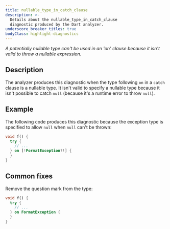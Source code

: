 ```yaml
---
title: nullable_type_in_catch_clause
description: >-
  Details about the nullable_type_in_catch_clause
  diagnostic produced by the Dart analyzer.
underscore_breaker_titles: true
bodyClass: highlight-diagnostics
---
```


_A potentially nullable type can't be used in an 'on' clause because it isn't valid to throw a nullable expression._

## Description

The analyzer produces this diagnostic when the type following `on` in a
`catch` clause is a nullable type. It isn't valid to specify a nullable
type because it isn't possible to catch `null` (because it's a runtime
error to throw `null`).

## Example

The following code produces this diagnostic because the exception type is
specified to allow `null` when `null` can't be thrown:

```dart
void f() {
  try {
    // ...
  } on [!FormatException?!] {
  }
}
```

## Common fixes

Remove the question mark from the type:

```dart
void f() {
  try {
    // ...
  } on FormatException {
  }
}
```
